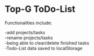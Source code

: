 # Top-G ToDo-List

Functionalities include:

-add projects/tasks  
-rename projects/tasks  
-being able to clear/delete finished tasks  
-Todo-List data saved to localStorage  

